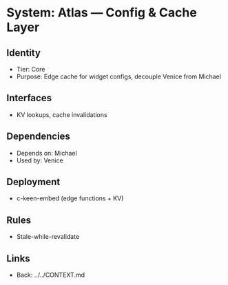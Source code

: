 # System: Atlas — Config & Cache Layer
## Identity
- Tier: Core
- Purpose: Edge cache for widget configs, decouple Venice from Michael
## Interfaces
- KV lookups, cache invalidations
## Dependencies
- Depends on: Michael
- Used by: Venice
## Deployment
- c-keen-embed (edge functions + KV)
## Rules
- Stale-while-revalidate
## Links
- Back: ../../CONTEXT.md

